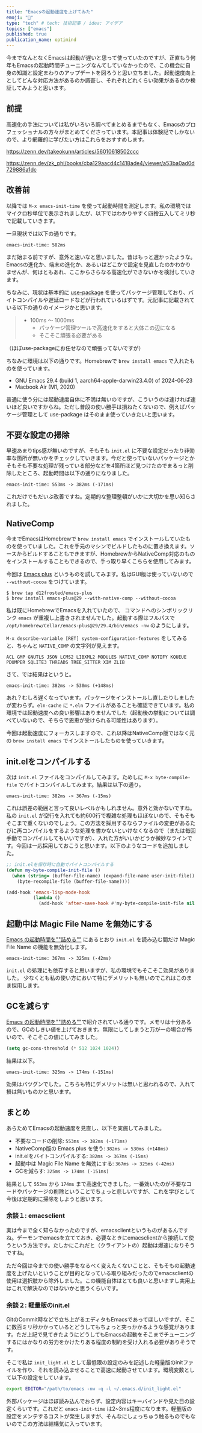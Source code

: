```yaml
---
title: "Emacsの起動速度を上げてみた"
emoji: "🚅"
type: "tech" # tech: 技術記事 / idea: アイデア
topics: ["emacs"]
published: true
publication_name: optimind
---
```


今までなんとなくEmacsは起動が遅いと思って使っていたのですが、正直もう何年もEmacsの起動時間チューニングなんてしていなかったので、この機会に自身の知識と設定まわりのアップデートを図ろうと思い立ちました。起動速度向上としてどんな対応方法があるのか調査し、それぞれどれくらい効果があるのか検証してみようと思います。

## 前提

高速化の手法については私がいろいろ調べてまとめるまでもなく、Emacsのプロフェッショナルの方々がまとめてくださっています。本記事は体験記でしかないので、より網羅的に学びたい方はこれらをおすすめします。

https://zenn.dev/takeokunn/articles/56010618502ccc

https://zenn.dev/zk_phi/books/cba129aacd4c1418ade4/viewer/a53ba0ad0d729886a1dc

## 改善前

以降では `M-x emacs-init-time` を使って起動時間を測定します。私の環境ではマイクロ秒単位で表示されましたが、以下ではわかりやすく四捨五入してミリ秒で記載していきます。

一旦現状では以下の通りです。

```text
emacs-init-time: 582ms
```

まだ始まる前ですが、意外と速いなと思いました。昔はもっと遅かったような。Emacsの進化か、端末の進化か、あるいはどこかで設定を見直したのかわかりませんが、何はともあれ、ここからさらなる高速化ができないかを検討していきます。

ちなみに、現状は基本的に [use-package](https://github.com/jwiegley/use-package) を使ってパッケージ管理しており、バイトコンパイルや遅延ロードなどが行われているはずです。元記事に記載されている以下の通りのイメージかと思います。

> - 100ms 〜 1000ms
>     - パッケージ管理ツールで高速化をすると大体この辺になる
>     - そこそこ頑張る必要がある

（ほぼuse-packageにお任せなので頑張ってないですが）

ちなみに環境は以下の通りです。Homebrewで `brew install emacs` で入れたものを使っています。

- GNU Emacs 29.4 (build 1, aarch64-apple-darwin23.4.0) of 2024-06-23
- Macbook Air (M1, 2020)

普通に使う分には起動速度自体に不満は無いのですが、こういうのは速ければ速いほど良いですからね。ただし普段の使い勝手は損ねたくないので、例えばパッケージ管理として use-package はそのまま使っていきたいと思います。

## 不要な設定の掃除

早速あまりtips感が無いのですが、そもそも `init.el` に不要な設定だったり非効率な箇所が無いかをチェックしていきます。今だと使っていないパッケージとかそもそも不要な処理が残っている部分などを4箇所ほど見つけたのでまるっと削除したところ、起動時間は以下の通りになりました。

```text
emacs-init-time: 553ms -> 382ms (-171ms)
```

これだけでもだいぶ改善ですね。定期的な整理整頓がいかに大切かを思い知らされました。

## NativeComp

今までEmacsはHomebrewで `brew install emacs` でインストールしていたものを使っていました。これを手元のマシンでビルドしたものに置き換えます。ソースからビルドすることもできますが、HomebrewからNativeComp対応のものをインストールすることもできるので、手っ取り早くこちらを使用してみます。

今回は [Emacs plus](https://github.com/d12frosted/homebrew-emacs-plus) というものを試してみます。私はGUI版は使っていないので `--without-cocoa` をつけています。

```
$ brew tap d12frosted/emacs-plus
$ brew install emacs-plus@29 --with-native-comp --without-cocoa
```

私は既にHomebrewでEmacsを入れていたので、 コマンドへのシンボリックリンク `emacs` が重複し上書きされませんでした。起動する際はフルパスで `/opt/homebrew/Cellar/emacs-plus@29/29.4/bin/emacs -nw` のようにします。

`M-x describe-variable [RET] system-configuration-features` をしてみると、ちゃんと `NATIVE_COMP` の文字列が見えます。

```
ACL GMP GNUTLS JSON LCMS2 LIBXML2 MODULES NATIVE_COMP NOTIFY KQUEUE PDUMPER SQLITE3 THREADS TREE_SITTER XIM ZLIB
```

さて、では結果はというと。

```text
emacs-init-time: 382ms -> 530ms (+148ms)
```

あれ？むしろ遅くなっています。パッケージをインストールし直したりしましたが変わらず。`eln-cache` に `*.eln` ファイルがあることも確認できています。私の環境では起動速度への良い影響はありませんでした（起動後の挙動については調べていないので、そちらで恩恵が受けられる可能性はあります）。

今回は起動速度にフォーカスしますので、これ以降はNativeComp版ではなく元の `brew install emacs` でインストールしたものを使っていきます。

## init.elをコンパイルする

次は `init.el` ファイルをコンパイルしてみます。ためしに `M-x byte-compile-file` でバイトコンパイルしてみます。結果は以下の通り。

```text
emacs-init-time: 382ms -> 367ms (-15ms)
```

これは誤差の範囲と言って良いレベルかもしれません。意外と効かないですね。私の `init.el` が空行を入れても約600行で複雑な処理もほぼないので、そもそもそこまで重くないのでしょう。この方法を採用するならファイルの変更があるたびに再コンパイルをするような処理を書かないといけなくなるので（または毎回手動でコンパイルしてもいいですが）、入れた方がいいかどうか微妙なラインです。今回は一応採用しておこうと思います。以下のようなコードを追加しました。

```lisp
;; init.elを保存時に自動でバイトコンパイルする
(defun my-byte-compile-init-file ()
  (when (string= (buffer-file-name) (expand-file-name user-init-file))
    (byte-recompile-file (buffer-file-name))))

(add-hook 'emacs-lisp-mode-hook
          (lambda ()
            (add-hook 'after-save-hook #'my-byte-compile-init-file nil t)))
```


## 起動中は Magic File Name を無効にする

[Emacs の起動時間を""詰める""](https://zenn.dev/zk_phi/books/cba129aacd4c1418ade4/viewer/dcebc13578d42055f8a4#magic-file-name-を一時的に無効にする) にあるとおり `init.el` を読み込む間だけ Magic File Name の機能を無効化します。

```text
emacs-init-time: 367ms -> 325ms (-42ms)
```

`init.el` の処理にも依存すると思いますが、私の環境でもそこそこ効果がありました。 少なくとも私の使い方において特にデメリットも無いのでこれはこのまま採用します。

## GCを減らす

[Emacs の起動時間を""詰める""](https://zenn.dev/zk_phi/books/cba129aacd4c1418ade4/viewer/dcebc13578d42055f8a4#gc-を減らす)で紹介されている通りです。メモリは十分あるので、GCのしきい値を上げておきます。無限にしてしまうと万が一の場合が怖いので、そこそこの値にしてみました。

```lisp
(setq gc-cons-threshold (* 512 1024 1024))
```

結果は以下。

```text
emacs-init-time: 325ms -> 174ms (-151ms)
```

効果はバツグンでした。こちらも特にデメリットは無いと思われるので、入れて損は無いものかと思います。

## まとめ

あらためてEmacsの起動速度を見直し、以下を実施してみました。

- 不要なコードの削除: `553ms -> 382ms (-171ms)`
- NativeComp版の Emacs plus を使う: `382ms -> 530ms (+148ms)`
- init.elをバイトコンパイルする: `382ms -> 367ms (-15ms)`
- 起動中は Magic File Name を無効にする: `367ms -> 325ms (-42ms)`
- GCを減らす: `325ms -> 174ms (-151ms)`

結果として `553ms` から `174ms` まで高速化できました。一番効いたのが不要なコードやパッケージの削除ということでちょっと悲しいですが、これを学びとして今後は定期的に掃除をしようと思います。

### 余談１: emacsclient

実は今まで全く知らなかったのですが、emacsclientというものがあるんですね。デーモンでemacsを立てておき、必要なときにemacsclientから接続して使うという方法です。たしかにこれだと（クライアントの）起動は爆速になりそうですね。

ただ今回は今までの使い勝手をなるべく変えたくないことと、そもそもの起動速度を上げたいということが目的となっている取り組みだったのでemacsclientの使用は選択肢から除外しました。この機能自体はとても良いと思いますし実用上はこれで解決なのではないかと思うくらいです。

### 余談２: 軽量版のinit.el

GitのCommit時などで立ち上がるエディタもEmacsであってほしいですが、そこに数百ミリ秒かかっているとどうしてもちょっと突っかかるような感覚があります。ただ上記で見てきたようにどうしてもEmacsの起動をそこまでチューニングするにはかなりの労力をかけたりある程度の制約を受け入れる必要がありそうです。

そこで私は `init_light.el` として最低限の設定のみを記述した軽量版のinitファイルを作り、それを読み込ませることで高速に起動させています。環境変数として以下の設定をしています。

```bash
export EDITOR="/path/to/emacs -nw -q -l ~/.emacs.d/init_light.el"
```

外部パッケージはほぼ読み込んでおらず、設定内容はキーバインドや見た目の設定くらいです。これだと `emacs-init-time` は2~3ms程度になります。軽量版の設定をメンテするコストが発生しますが、そんなにしょっちゅう触るものでもないのでこの方法は結構気に入っています。
